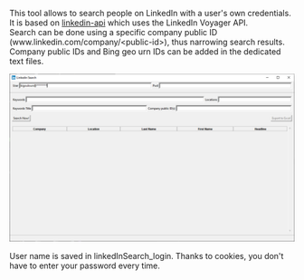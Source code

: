 This tool allows to search people on LinkedIn with a user's own credentials.\
It is based on [linkedin-api](https://github.com/bigoulours/linkedin-api) which uses the LinkedIn Voyager API.\
Search can be done using a specific company public ID (www[]().linkedin.com/company/\<public-id\>), thus narrowing search results.\
Company public IDs and Bing geo urn IDs can be added in the dedicated text files.

![Main window screenshot](images/screenshot.PNG)


User name is saved in linkedInSearch_login. Thanks to cookies, you don't have to enter your password every time.